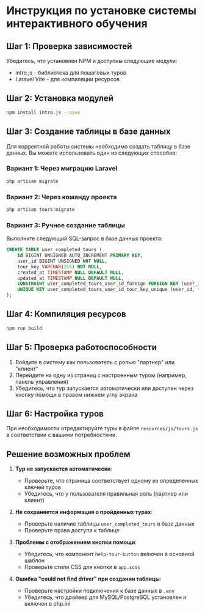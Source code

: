 # Инструкция по установке системы интерактивного обучения

## Шаг 1: Проверка зависимостей

Убедитесь, что установлен NPM и доступны следующие модули:
- intro.js - библиотека для пошаговых туров
- Laravel Vite - для компиляции ресурсов

## Шаг 2: Установка модулей

```bash
npm install intro.js --save
```

## Шаг 3: Создание таблицы в базе данных

Для корректной работы системы необходимо создать таблицу в базе данных. Вы можете использовать один из следующих способов:

### Вариант 1: Через миграцию Laravel

```bash
php artisan migrate
```

### Вариант 2: Через команду проекта

```bash
php artisan tours:migrate
```

### Вариант 3: Ручное создание таблицы

Выполните следующий SQL-запрос в базе данных проекта:

```sql
CREATE TABLE user_completed_tours (
    id BIGINT UNSIGNED AUTO_INCREMENT PRIMARY KEY,
    user_id BIGINT UNSIGNED NOT NULL,
    tour_key VARCHAR(255) NOT NULL,
    created_at TIMESTAMP NULL DEFAULT NULL,
    updated_at TIMESTAMP NULL DEFAULT NULL,
    CONSTRAINT user_completed_tours_user_id_foreign FOREIGN KEY (user_id) REFERENCES users (id) ON DELETE CASCADE,
    UNIQUE KEY user_completed_tours_user_id_tour_key_unique (user_id, tour_key)
);
```

## Шаг 4: Компиляция ресурсов

```bash
npm run build
```

## Шаг 5: Проверка работоспособности

1. Войдите в систему как пользователь с ролью "партнер" или "клиент"
2. Перейдите на одну из страниц с настроенным туром (например, панель управления)
3. Убедитесь, что тур запускается автоматически или доступен через кнопку помощи в правом нижнем углу экрана

## Шаг 6: Настройка туров

При необходимости отредактируйте туры в файле `resources/js/tours.js` в соответствии с вашими потребностями.

## Решение возможных проблем

1. **Тур не запускается автоматически**: 
   - Проверьте, что страница соответствует одному из определенных ключей туров
   - Убедитесь, что у пользователя правильная роль (партнер или клиент)

2. **Не сохраняется информация о пройденных турах**:
   - Проверьте наличие таблицы `user_completed_tours` в базе данных
   - Проверьте права доступа к таблице

3. **Проблемы с отображением кнопки помощи**:
   - Убедитесь, что компонент `help-tour-button` включен в основной шаблон
   - Проверьте стили CSS для кнопки в `app.scss`

4. **Ошибка "could not find driver" при создании таблицы**:
   - Проверьте настройки подключения к базе данных в `.env`
   - Убедитесь, что драйвер для MySQL/PostgreSQL установлен и включен в php.ini
